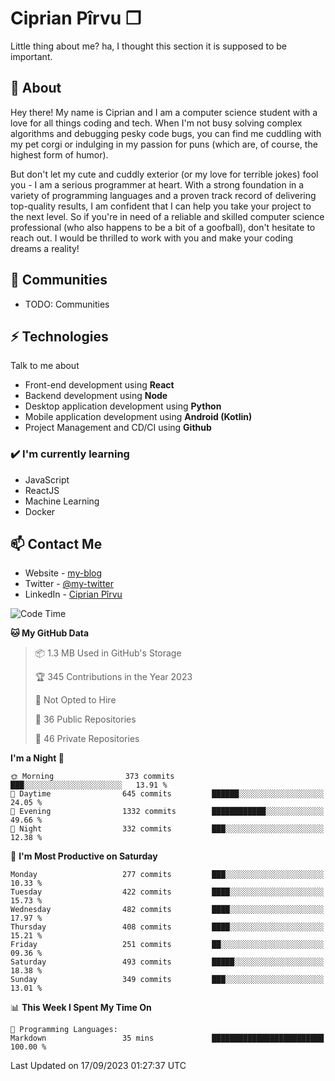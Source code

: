 # Ciprian Pîrvu ❐

Little thing about me? ha, I thought this section it is supposed to be important.

## 🧐 About

Hey there! My name is Ciprian and I am a computer science student with a love for all things coding and tech. When I'm not busy solving complex algorithms and debugging pesky code bugs, you can find me cuddling with my pet corgi or indulging in my passion for puns (which are, of course, the highest form of humor).

But don't let my cute and cuddly exterior (or my love for terrible jokes) fool you - I am a serious programmer at heart. With a strong foundation in a variety of programming languages and a proven track record of delivering top-quality results, I am confident that I can help you take your project to the next level. So if you're in need of a reliable and skilled computer science professional (who also happens to be a bit of a goofball), don't hesitate to reach out. I would be thrilled to work with you and make your coding dreams a reality!

## 👯 Communities

-   TODO: Communities

## ⚡ Technologies

Talk to me about

-   Front-end development using **React**
-   Backend development using **Node**
-   Desktop application development using **Python**
-   Mobile application development using **Android (Kotlin)**
-   Project Management and CD/CI using **Github**

### ✔️ I'm currently learning

-   JavaScript
-   ReactJS
-   Machine Learning
-   Docker

## 📫 Contact Me

-   Website - [my-blog]()
-   Twitter - [@my-twitter]()
-   LinkedIn - [Ciprian Pîrvu](https://www.linkedin.com/in/p%C3%AErvu-ciprian-cristian-4415991b1/)

<!--START_SECTION:waka-->
![Code Time](http://img.shields.io/badge/Code%20Time-1%2C788%20hrs%209%20mins-blue)

**🐱 My GitHub Data** 

> 📦 1.3 MB Used in GitHub's Storage 
 > 
> 🏆 345 Contributions in the Year 2023
 > 
> 🚫 Not Opted to Hire
 > 
> 📜 36 Public Repositories 
 > 
> 🔑 46 Private Repositories 
 > 
**I'm a Night 🦉** 

```text
🌞 Morning                373 commits         ███░░░░░░░░░░░░░░░░░░░░░░   13.91 % 
🌆 Daytime                645 commits         ██████░░░░░░░░░░░░░░░░░░░   24.05 % 
🌃 Evening                1332 commits        ████████████░░░░░░░░░░░░░   49.66 % 
🌙 Night                  332 commits         ███░░░░░░░░░░░░░░░░░░░░░░   12.38 % 
```
📅 **I'm Most Productive on Saturday** 

```text
Monday                   277 commits         ███░░░░░░░░░░░░░░░░░░░░░░   10.33 % 
Tuesday                  422 commits         ████░░░░░░░░░░░░░░░░░░░░░   15.73 % 
Wednesday                482 commits         ████░░░░░░░░░░░░░░░░░░░░░   17.97 % 
Thursday                 408 commits         ████░░░░░░░░░░░░░░░░░░░░░   15.21 % 
Friday                   251 commits         ██░░░░░░░░░░░░░░░░░░░░░░░   09.36 % 
Saturday                 493 commits         █████░░░░░░░░░░░░░░░░░░░░   18.38 % 
Sunday                   349 commits         ███░░░░░░░░░░░░░░░░░░░░░░   13.01 % 
```


📊 **This Week I Spent My Time On** 

```text
💬 Programming Languages: 
Markdown                 35 mins             █████████████████████████   100.00 % 
```


 Last Updated on 17/09/2023 01:27:37 UTC
<!--END_SECTION:waka-->
